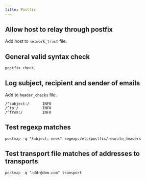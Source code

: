 ```yaml
---
title: Postfix
---
```


## Allow host to relay through postfix

Add host to `network_trust` file.

## General valid syntax check

```
postfix check
```

## Log subject, recipient and sender of emails

Add to `header_checks` file.

```
/^subject:/      INFO
/^to:/           INFO
/^from:/         INFO
```

## Test regexp matches

```
postmap -q "Subject: news" regexp:/etc/postfix/rewrite_headers
```

## Test transport file matches of addresses to transports

```
postmap -q "addr@dom.com" transport
```
